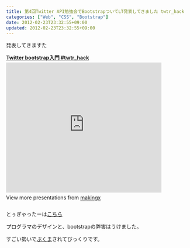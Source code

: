 ```yaml
---
title: 第4回Twitter API勉強会でBootstrapついてLT発表してきました twtr_hack
categories: ["Web", "CSS", "Bootstrap"]
date: 2012-02-23T23:32:55+09:00
updated: 2012-02-23T23:32:55+09:00
---
```


発表してきますた

<div style="width:425px" id="__ss_11707809"> <strong style="display:block;margin:12px 0 4px"><a href="http://www.slideshare.net/makingx/twitter-bootstrap" title="Twitter bootstrap入門 #twtr_hack" target="_blank">Twitter bootstrap入門 #twtr_hack</a></strong> <iframe src="http://www.slideshare.net/slideshow/embed_code/11707809?rel=0" width="425" height="355" frameborder="0" marginwidth="0" marginheight="0" scrolling="no"></iframe> <div style="padding:5px 0 12px"> View more presentations from <a href="http://www.slideshare.net/makingx" target="_blank">makingx</a> </div> </div>

とぅぎゃったーは[こちら][1]

プログラマのデザインと、bootstrapの弊害はうけました。

すごい勢いで[ぶくま][2]されてびっくりです。


  [1]: http://togetter.com/li/262291
  [2]: http://b.hatena.ne.jp/entry/www.slideshare.net/makingx/twitter-bootstrap
